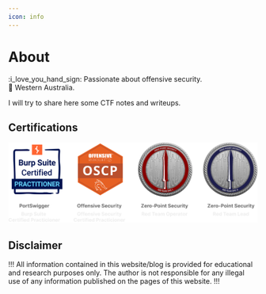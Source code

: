 ```yaml
---
icon: info
---
```

# About
:i_love_you_hand_sign: Passionate about offensive security.  
:round_pushpin: Western Australia.

I will try to share here some CTF notes and writeups. 

## Certifications
![](About/imgs/certs.png) 

## Disclaimer
!!!
All information contained in this website/blog is provided for educational and research
purposes only. The author is not responsible for any illegal use of any 
information published on the pages of this website.
!!!
